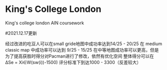 # King's College London 
 King's college london AIN coursework

#2021.12.17更新

 经过改进的吃豆人可以在small gride地图中成功率达到14/25 - 20/25
 在 medium classic map 中成功率可以达到 9/25 - 15/25
 在中等地图成功率可以更高，但是为了提高获胜时得分对Pacman进行了修改，依然有优化空间
 整体得分可以在 ∆Se = Xi∈W(sw(i))-1500) 评分标准下到达1000 - 3300（反差较大）
 
